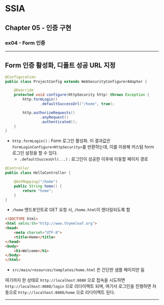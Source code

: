 # SSIA
## Chapter 05 - 인증 구현
### ex04 - Form 인증

---

## Form 인증 활성화, 디폴트 성공 URL 지정

```java
@Configuration
public class ProjectConfig extends WebSecurityConfigurerAdapter {

    @Override
    protected void configure(HttpSecurity http) throws Exception {
        http.formLogin()
                .defaultSuccessUrl("/home", true);

        http.authorizeRequests()
                .anyRequest()
                .authenticated();
    }
}
```
- `http.formLogin()` : Form 로그인 활성화. 이 결과값은 `FormLoginConfigure<HttpSecurity>`를 반환하는데, 
이를 이용해 커스텀 form 로그인 설정을 할 수 있다.
  - `.defaultSuccesUrl(...)` : 로그인이 성공한 이후에 이동할 페이지 경로

```java
@Controller
public class HelloController {

    @GetMapping("/home")
    public String home() {
        return "home";
    }
}
```
- `/home` 엔드포인트로 GET 요청 시, `/home.html`이 렌더링되도록 함
```html
<!DOCTYPE html>
<html xmlns:th="http://www.thymeleaf.org">
<head>
    <meta charset="UTF-8">
    <title>Home</title>
</head>
<body>
    <h1>Welcome</h1>
</body>
</html>
```
- `src/main/resources/templates/home.html` 은 간단한 샘플 페이지만 둠

여기까지 한 상태로 `http://localhost:8080` 으로 접속을 시도하면 `http://localhost:8080/login` 으로 리다이렉트 되며,
여기서 로그인을 진행하면 자동으로 `http://localhost:8080/home` 으로 리다이렉트 된다.

---
